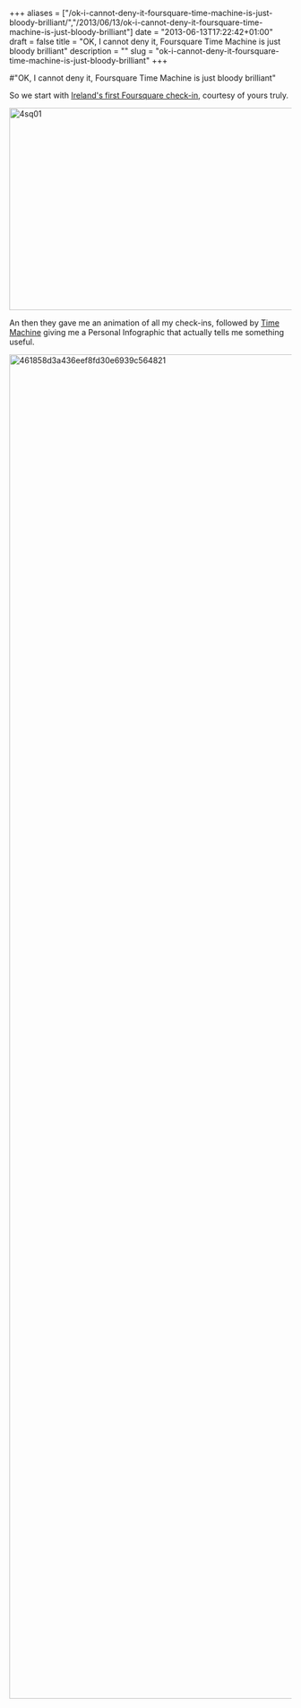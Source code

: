 +++
aliases = ["/ok-i-cannot-deny-it-foursquare-time-machine-is-just-bloody-brilliant/","/2013/06/13/ok-i-cannot-deny-it-foursquare-time-machine-is-just-bloody-brilliant"]
date = "2013-06-13T17:22:42+01:00"
draft = false
title = "OK, I cannot deny it, Foursquare Time Machine is just bloody brilliant"
description = ""
slug = "ok-i-cannot-deny-it-foursquare-time-machine-is-just-bloody-brilliant"
+++

#"OK, I cannot deny it, Foursquare Time Machine is just bloody brilliant"

So we start with <a href="https://foursquare.com/conoro/checkin/4af19aaea4de2f5efd936dbb">Ireland's first Foursquare check-in</a>, courtesy of yours truly.

<a href="https://s3-eu-west-1.amazonaws.com/conoroneill.net/wp-content/uploads/2013/06/4sq01.jpg"><img class="aligncenter size-large wp-image-1116" alt="4sq01" src="https://s3-eu-west-1.amazonaws.com/conoroneill.net/wp-content/uploads/2013/06/4sq01-1024x634.jpg" width="584" height="361" /></a>

An then they gave me an animation of all my check-ins, followed by <a href="https://foursquare.com/timemachine">Time Machine</a> giving me a Personal Infographic that actually tells me something useful.

<a href="https://s3-eu-west-1.amazonaws.com/conoroneill.net/wp-content/uploads/2013/06/461858d3a436eef8fd30e6939c564821.jpg"><img class="aligncenter size-full wp-image-1115" alt="461858d3a436eef8fd30e6939c564821" src="https://s3-eu-west-1.amazonaws.com/conoroneill.net/wp-content/uploads/2013/06/461858d3a436eef8fd30e6939c564821.jpg" width="700" height="2399" /></a>